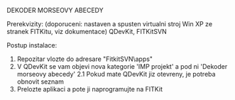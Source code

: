 DEKODER MORSEOVY ABECEDY

Prerekvizity: (doporuceni: nastaven a spusten virtualni stroj Win XP ze stranek FITKitu, viz dokumentace)
QDevKit, FITKitSVN


Postup instalace:

1. 	Repozitar vlozte do adresare "FitkitSVN\apps"
2. 	V QDevKit se vam objevi nova kategorie 'IMP projekt' a pod ni 'Dekoder morseovy abecedy'
2.1	Pokud mate QDevKit jiz otevreny, je potreba obnovit seznam
3. 	Prelozte aplikaci a pote ji naprogramujte na FITKit
